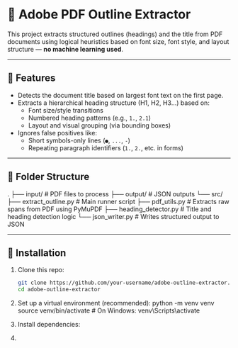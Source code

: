 # 📝 Adobe PDF Outline Extractor

This project extracts structured outlines (headings) and the title from PDF documents using logical heuristics based on font size, font style, and layout structure — **no machine learning used**.

---

## 📌 Features

- Detects the document title based on largest font text on the first page.
- Extracts a hierarchical heading structure (H1, H2, H3...) based on:
  - Font size/style transitions
  - Numbered heading patterns (e.g., `1.`, `2.1`)
  - Layout and visual grouping (via bounding boxes)
- Ignores false positives like:
  - Short symbols-only lines (`●`, `...`, `-`)
  - Repeating paragraph identifiers (`1.`, `2.`, etc. in forms)

---

## 📂 Folder Structure

.
├── input/                # PDF files to process
├── output/               # JSON outputs
└── src/
    ├── extract_outline.py    # Main runner script
    ├── pdf_utils.py          # Extracts raw spans from PDF using PyMuPDF
    ├── heading_detector.py   # Title and heading detection logic
    └── json_writer.py        # Writes structured output to JSON


---

## 🚀 Installation

1. Clone this repo:
   ```bash
   git clone https://github.com/your-username/adobe-outline-extractor.git
   cd adobe-outline-extractor
2. Set up a virtual environment (recommended):
python -m venv venv
source venv/bin/activate  # On Windows: venv\Scripts\activate

3. Install dependencies:
4. 
